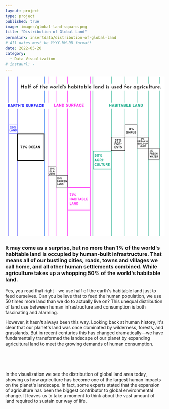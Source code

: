 ```yaml
---
layout: project
type: project
published: true
image: images/global-land-square.png
title: "Distribution of Global Land"
permalink: insertdata/distribution-of-global-land
# All dates must be YYYY-MM-DD format!
date: 2022-05-20
category:
  - Data Visualization
# instaurl: -
---
```


<div style="max-width: 700px;"><img class="ui fluid image" src="/images/global-land.png"></div>

### It may come as a surprise, but no more than 1% of the world's habitable land is occupied by human-built infrastructure. That means all of our bustling cities, roads, towns and villages we call home, and all other human settlements combined. While agriculture takes up a whopping 50% of the world's habitable land.

Yes, you read that right - we use half of the earth's habitable land just to feed ourselves. Can you believe that to feed the human population, we use 50 times more land than we do to actually live on? This unequal distribution of land use between human infrastructure and consumption is both fascinating and alarming.

However, it hasn't always been this way. Looking back at human history, it's clear that our planet's land was once dominated by wilderness, forests, and grasslands. But in recent centuries this has changed dramatically—we have fundamentally transformed the landscape of our planet by expanding agricultural land to meet the growing demands of human consumption.

<br>

<div style="max-width: 700px;"><script type="text/javascript" defer src="https://datawrapper.dwcdn.net/1xd1A/embed.js?v=4" charset="utf-8"></script><noscript><img src="https://datawrapper.dwcdn.net/1xd1A/full.png" alt="" /></noscript></div>

<br>

In the visualization we see the distribution of global land area today, showing us how agriculture has become one of the largest human impacts on the planet's landscape. In fact, some experts stated that the expansion of agriculture has been the biggest contributor to global environmental change. It leaves us to take a moment to think about the vast amount of land required to sustain our way of life.
